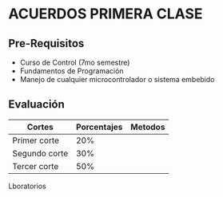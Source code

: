 # ACUERDOS PRIMERA CLASE
## Pre-Requisitos
* Curso de Control (7mo semestre)
* Fundamentos de Programación
* Manejo de cualquier microcontrolador o sistema embebido
## Evaluación
|Cortes        |Porcentajes|Metodos   |
|--------------|-----------|----------|
|Primer corte  | 20%       |          |
|Segundo corte | 30%       |          |   
|Tercer corte  | 50%       |          | 

Lboratorios 

